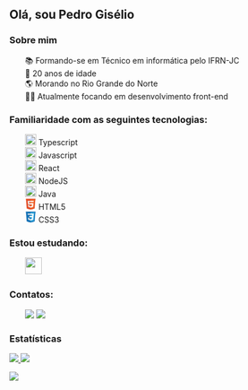 ## Olá, sou Pedro Gisélio


### Sobre mim

  📚 Formando-se em Técnico em informática pelo IFRN-JC  
  🤏 20 anos de idade  
  🌎 Morando no Rio Grande do Norte  
  👨‍💻 Atualmente focando em desenvolvimento front-end  

### Familiaridade com as seguintes tecnologias:

  <img src="https://cdn.jsdelivr.net/gh/devicons/devicon/icons/typescript/typescript-plain.svg" width="20" height="20"/> Typescript  
  <img src="https://cdn.jsdelivr.net/gh/devicons/devicon/icons/javascript/javascript-original.svg" width="20" height="20"/> Javascript  
  <img src="https://cdn.jsdelivr.net/gh/devicons/devicon/icons/react/react-original.svg" width="20" height="20"/> React  
  <img src="https://cdn.jsdelivr.net/gh/devicons/devicon/icons/nodejs/nodejs-original.svg" width="20" height="20"/> NodeJS  
  <img src="https://cdn.jsdelivr.net/gh/devicons/devicon/icons/java/java-original.svg" width="20" height="20"/> Java  
  <img src="https://raw.githubusercontent.com/devicons/devicon/master/icons/html5/html5-original.svg" width="20" height="20"/> HTML5  
  <img src="https://raw.githubusercontent.com/devicons/devicon/master/icons/css3/css3-original.svg" width="20" height="20"/> CSS3  

### Estou estudando:
  <img src="https://cdn.jsdelivr.net/gh/devicons/devicon/icons/nextjs/nextjs-original.svg" width="30" height="30"/>

### Contatos:

<div>
  <a href = "mailto:pgiselio@gmail.com"><img src="https://img.shields.io/badge/Gmail-D14836?style=for-the-badge&logo=gmail&logoColor=white" target="_blank"></a>
<a href="https://www.linkedin.com/in/pedro-silva-a242641b9/" target="_blank"><img src="https://img.shields.io/badge/-LinkedIn-%230077B5?style=for-the-badge&logo=linkedin&logoColor=white" target="_blank"></a>   
</div>


### Estatísticas

<div>
<a href="https://github.com/pgiselio">
<img height="180em" src="https://github-readme-stats.vercel.app/api/top-langs/?username=pgiselio&layout=compact&langs_count=7&theme=codeSTACKr"/>
<img height="180em" src="https://github-readme-stats.vercel.app/api?username=pgiselio&show_icons=true&theme=codeSTACKr&include_all_commits=true&count_private=true"/>
</div>          
          
![](https://visitor-badge.glitch.me/badge?page_id=pgiselio&left_text=Visitantes)

